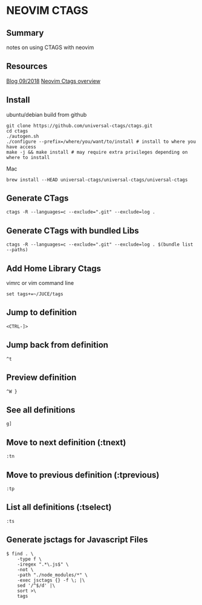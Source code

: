# NEOVIM CTAGS

## Summary

notes on using CTAGS with neovim

## Resources

[Blog 09/2018](https://jdhao.github.io/2018/09/28/nvim_tagbar_install_use/)
[Neovim Ctags overview](https://github.com/neovim/neovim/wiki/Code-overview)

## Install

ubuntu/debian build from github

```console
git clone https://github.com/universal-ctags/ctags.git
cd ctags
./autogen.sh
./configure --prefix=/where/you/want/to/install # install to where you have access
make -j && make install # may require extra privileges depending on where to install
```

Mac

```console
brew install --HEAD universal-ctags/universal-ctags/universal-ctags
```

## Generate CTags

`ctags -R --languages=c --exclude=".git" --exclude=log .`

## Generate CTags with bundled Libs

`ctags -R --languages=c --exclude=".git" --exclude=log . $(bundle list --paths)`

## Add Home Library Ctags

vimrc or vim command line

```
set tags+=~/JUCE/tags
```

## Jump to definition

```
<CTRL-]>
```

## Jump back from definition

`^t`

## Preview definition

`^W }`

## See all definitions

`g]`

## Move to next definition (:tnext)

`:tn`

## Move to previous definition (:tprevious)

`:tp`

## List all definitions (:tselect)

`:ts`

## Generate jsctags for Javascript Files

```
$ find . \
    -type f \
    -iregex ".*\.js$" \
    -not \
    -path "./node_modules/*" \
    -exec jsctags {} -f \; |\
    sed '/^$/d' |\
    sort >\
    tags
```
